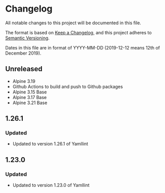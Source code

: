 # Changelog

All notable changes to this project will be documented in this file.

The format is based on [Keep a Changelog](https://keepachangelog.com/en/1.0.0/),
and this project adheres to [Semantic Versioning](https://semver.org/spec/v2).

Dates in this file are in format of YYYY-MM-DD (2019-12-12 means 12th of December 2019).


## Unreleased

* Alpine 3.19
* Github Actions to build and push to Github packages
* Alpine 3.15 Base
* Alpine 3.17 Base
* Alpine 3.21 Base

## 1.26.1

### Updated

* Updated to version 1.26.1 of Yamllint

## 1.23.0

### Updated

* Updated to version 1.23.0 of Yamllint
